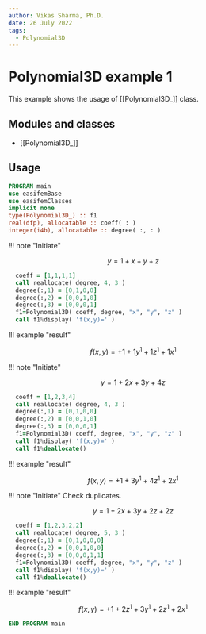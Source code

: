 ```yaml
---
author: Vikas Sharma, Ph.D.
date: 26 July 2022
tags:
  - Polynomial3D
---
```


# Polynomial3D example 1

This example shows the usage of [[Polynomial3D_]] class.

## Modules and classes

- [[Polynomial3D_]]

## Usage

```fortran
PROGRAM main
use easifemBase
use easifemClasses
implicit none
type(Polynomial3D_) :: f1
real(dfp), allocatable :: coeff( : )
integer(i4b), allocatable :: degree( :, : )
```

!!! note "Initiate"

$$
y=1+x+y+z
$$

```fortran
  coeff = [1,1,1,1]
  call reallocate( degree, 4, 3 )
  degree(:,1) = [0,1,0,0]
  degree(:,2) = [0,0,1,0]
  degree(:,3) = [0,0,0,1]
  f1=Polynomial3D( coeff, degree, "x", "y", "z" )
  call f1%display( 'f(x,y)=' )
```

!!! example "result"

$$
f(x,y)=+1+1 y^1+1 z^1+1x^1
$$

!!! note "Initiate"

$$
y=1+2x+3y+4z
$$

```fortran
  coeff = [1,2,3,4]
  call reallocate( degree, 4, 3 )
  degree(:,1) = [0,1,0,0]
  degree(:,2) = [0,0,1,0]
  degree(:,3) = [0,0,0,1]
  f1=Polynomial3D( coeff, degree, "x", "y", "z" )
  call f1%display( 'f(x,y)=' )
  call f1%deallocate()
```

!!! example "result"

$$
f(x,y)=+1+3 y^1+4 z^1+2x^1
$$

!!! note "Initiate"
Check duplicates.

$$
y=1+2x+3y+2z+2z
$$

```fortran
  coeff = [1,2,3,2,2]
  call reallocate( degree, 5, 3 )
  degree(:,1) = [0,1,0,0,0]
  degree(:,2) = [0,0,1,0,0]
  degree(:,3) = [0,0,0,1,1]
  f1=Polynomial3D( coeff, degree, "x", "y", "z" )
  call f1%display( 'f(x,y)=' )
  call f1%deallocate()
```

!!! example "result"

$$
f(x,y)=+1+2 z^1+3 y^1+2 z^1+2x^1
$$

```fortran
END PROGRAM main
```
